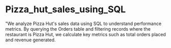 # Pizza_hut_sales_using_SQL
"We analyze Pizza Hut's sales data using SQL to understand performance metrics. By querying the Orders table and filtering records where the restaurant is Pizza Hut, we calculate key metrics such as total orders placed and revenue generated. 
